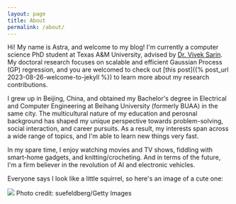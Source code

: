 ```yaml
---
layout: page
title: About
permalink: /about/
---
```


Hi! My name is Astra, and welcome to my blog! I'm currently a computer science
PhD student at Texas A&M University, advised by
[Dr. Vivek Sarin](https://people.engr.tamu.edu/sarin/index.html). My doctoral
research focuses on scalable and efficient Gaussian Process (GP) regression,
and you are welcomed to check out
[this post]({% post_url 2023-08-26-welcome-to-jekyll %}) to learn more about my
research contributions.

I grew up in Beijing, China, and obtained my Bachelor's degree in Electrical
and Computer Engineering at Beihang University (formerly BUAA) in the same
city. The multicultural nature of my education and perosnal background has
shaped my unique perspective towards problem-solving, social interaction, and
career pursuits. As a result, my interests span across a wide range of topics,
and I'm able to learn new things very fast.

In my spare time, I enjoy watching movies and TV shows, fiddling with
smart-home gadgets, and knitting/crocheting. And in terms of the future, I'm a
firm believer in the revolution of AI and electronic vehicles.

Everyone says I look like a little squirrel, so here's an image of a cute one:

![](/imgs/squirrel.jpg)
<span class="img-caption">Photo credit: suefeldberg/Getty Images</span>
